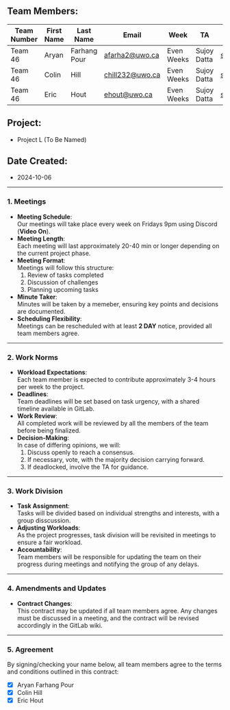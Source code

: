 ## Team Members:

| **Team Number** | **First Name** | **Last Name** | **Email** | **Week** | **TA** | **TA Email** |
|-----------------|----------------|---------------|-----------|----------|--------|--------------|
| Team 46 | Aryan | Farhang Pour | afarha2@uwo.ca | Even Weeks | Sujoy Datta | sdatta46@uwo.ca |
| Team 46 | Colin | Hill | chill232@uwo.ca | Even Weeks | Sujoy Datta | sdatta46@uwo.ca |
| Team 46 | Eric | Hout | ehout@uwo.ca | Even Weeks | Sujoy Datta | sdatta46@uwo.ca |

## Project:

- Project L (To Be Named)

## Date Created:

- 2024-10-06

---

### 1\. Meetings

- **Meeting Schedule**:\
  Our meetings will take place every week on Fridays 9pm using Discord (**Video On**).
- **Meeting Length**:\
  Each meeting will last approximately 20-40 min or longer depending on the current project phase.
- **Meeting Format**:\
  Meetings will follow this structure:
  1. Review of tasks completed
  2. Discussion of challenges
  3. Planning upcoming tasks
- **Minute Taker**:\
  Minutes will be taken by a memeber, ensuring key points and decisions are documented.
- **Scheduling Flexibility**:\
  Meetings can be rescheduled with at least **2 DAY** notice, provided all team members agree.

---

### 2\. Work Norms

- **Workload Expectations**:\
  Each team member is expected to contribute approximately 3-4 hours per week to the project.
- **Deadlines**:\
  Team deadlines will be set based on task urgency, with a shared timeline available in GitLab.
- **Work Review**:\
  All completed work will be reviewed by all the members of the team before being finalized.
- **Decision-Making**:\
  In case of differing opinions, we will:
  1. Discuss openly to reach a consensus.
  2. If necessary, vote, with the majority decision carrying forward.
  3. If deadlocked, involve the TA for guidance.

---

### 3\. Work Division

- **Task Assignment**:\
  Tasks will be divided based on individual strengths and interests, with a group disscussion.
- **Adjusting Workloads**:\
  As the project progresses, task division will be revisited in meetings to ensure a fair workload.
- **Accountability**:\
  Team members will be responsible for updating the team on their progress during meetings and notifying the group of any delays.

---

### 4\. Amendments and Updates

- **Contract Changes**:\
  This contract may be updated if all team members agree. Any changes must be discussed in a meeting, and the contract will be revised accordingly in the GitLab wiki.

---

### 5\. Agreement

By signing/checking your name below, all team members agree to the terms and conditions outlined in this contract:

- [x] Aryan Farhang Pour
- [x] Colin Hill
- [x] Eric Hout
